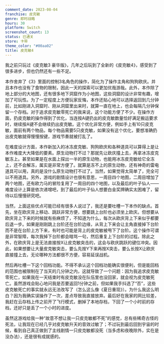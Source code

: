 ```yaml
---
comment_date: 2023-08-04
franchise: 皮克敏
genre: 即时战略
hours: 30
platform: Switch
screenshot_count: 13
status: 已通关
store: 卡带
theme_color: "#00aa02"
title: 皮克敏4
---
```

我之前只玩过《皮克敏3 豪华版》，几年之后玩到了全新的《皮克敏4》，感受到了很多进步，但也仍然还有一些不足。

本作舍弃了《3》里面的控制3名角色的操作，简化为了操作主角和狗狗欧庆。并且本作也没有了食物的限制，因此一天的探索可以更加优哉游哉。此外，本作除了地上部分的大地图，还有很多地下洞窟作为小地图，这些洞窟的设计非常有趣，增加了可玩性。为了一定程度上方便玩家反悔，本作还贴心地可以选择返回到几分钟前，比如刚进入洞窟时、刚从洞窟里出来时，就算一直在地上，也会每隔几分钟保留一个存档。对于追求皮克敏零死亡的我来说，这个功能方便了不少。在操作方面，扔皮克敏的操作得到了优化，当连按A键扔出的皮克敏数量恰好满足搬运要求时，继续按A键不会继续扔出皮克敏。这个优化非常方便，例如手上有10只皮克敏，面前有两个物品，每个物品需要5只皮克敏，如果没有这个优化，要想准确扔出皮克敏就得慢慢按键，游戏节奏就被打乱了。

在难度设计方面，本作新加入的冰冻皮克敏、狗狗欧庆和各种道具可以算得上是让本作难度大大降低的要素。原生动物打不过？那就先让欧庆撞上去，再拿冰冻皮克敏冻上。甚至如果是在水面上探出一半的原生动物，也能用冰冻皮克敏给它全冻上，还不会解冻，属实是非常方便了。就算是冻不上的原生动物，还有神奇的雷电道具可以用，真的是没什么原生动物打不过了。当然，如果觉得太简单了，完全可以不用道具。另外，游戏的剧情设计也很有意思，一周目四个地图，二周目增加了两个地图，还有欧力马的冒险复用了一周目的四个地图，以及最后的叶子仙人——难度设计上算是依次递增吧，到了最后的叶子仙人想要白金奖牌确实太困难了，留待以后慢慢研究吧。

当然，上面这些优点可能已经有很多人说过了，我还是要吐槽一下本作的缺点。首先，坐在欧庆背上移动、跳跃非常方便，想要跳上台阶也必须坐上欧庆。但想要从欧庆背上下来的时候就有些麻烦了，不知道为什么，每次从欧庆背上下来似乎都要后退一步。如果是刚刚跳上台阶还在台阶边缘，从背上下来会让主角直接掉下台阶而不是在台阶上方下来，有时也可能是背上的皮克敏被甩下了台阶。这个操作可谓是非常智障，每次我掉下台阶都会暗骂一句，然后重复上下台阶的过程。除此之外，在欧庆背上是无法直接按X让皮克敏突击的，这会与欧庆跳跃的键位冲突。因此，如果想要让大量皮克敏突击，要么先按Y下来再按X突击，要么长按X让欧庆直接撞上去，无论哪种方法都很不方便，容易延误战机。

然后再吐槽一下这个回档功能。不得不承认这个回档功能确实很便利，但是能回档的范围也被限制在了当天的几分钟之内，这就导致了一个问题：因为我追求皮克敏零死亡，如果我在一天结束时有皮克敏没在队伍里也没回家，就会视为皮克敏死亡。虽然游戏会贴心地问我是否要返回1分钟之前，但如果我手抖选了“否”，这些皮克敏死亡的事实就永远无法改写了（怎么这么像《夏日重现》）。为什么我这么明白？因为我确实误操作了一次，差点导致我直接放弃。最后好在我家的网比较差，我赶在云存档上传之前开了飞行模式，删掉了本地存档，下回了一个小时前的存档，还好只是丢了一个小时的进度。

虽然这游戏给我一种“故意不想让我一只皮克敏都不死”的感觉，总有些稀奇古怪的死法，让我现在已经几乎对皮克敏升天的音效过敏了；不过玩到最后回到宇宙的时候，看到自己真正做到了主线剧情一只皮克敏都没死（当多虑和夜晚除外，实在是没办法），还是很有成就感的。